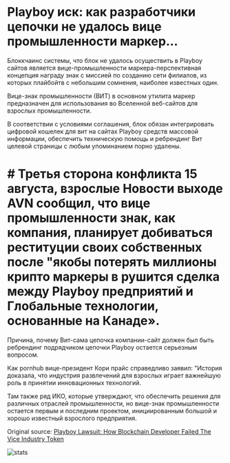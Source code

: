 # Playboy иск: как разработчики цепочки не удалось вице промышленности маркер...

Блоккчаинс системы, что блок не удалось осуществить в Playboy сайтов является вице-промышленности маркера-перспективная концепция награду знак с миссией по созданию сети филиалов, из которых плайбойтв с небольшим сомнения, наиболее известных один.

Вице-знак промышленности (ВИТ) в основном утилита маркер предназначен для использования во Вселенной веб-сайтов для взрослых промышленности.

В соответствии с условиями соглашения, блок обязан интегрировать цифровой кошелек для вит на сайтах Playboy средств массовой информации, обеспечить техническую помощь и ребрендинг Вит целевой страницы с любым упоминанием порно удалены.

# # Третья сторона конфликта 15 августа, взрослые Новости выходе AVN сообщил, что вице промышленности знак, как компания, планирует добиваться реституции своих собственных после "якобы потерять миллионы крипто маркеры в рушится сделка между Playboy предприятий и Глобальные технологии, основанные на Канаде».

Причина, почему Вит-сама цепочка компании-сайт должен был быть ребрендинг подрядчиком цепочки Playboy остается серьезным вопросом.

Как pornhub вице-президент Кори прайс справедливо заявил: "История доказала, что индустрия развлечений для взрослых играет важнейшую роль в принятии инновационных технологий.

Там также ряд ИКО, которые утверждают, что обеспечить решения для различных отраслей промышленности, но вице-знак промышленности остается первым и последним проектом, инициированным большой и хорошо известный взрослого предприятия.

Original source: [Playboy Lawsuit: How Blockchain Developer Failed The Vice Industry Token](https://cointelegraph.com/news/playboy-lawsuit-how-blockchain-developer-failed-the-vice-industry-token)

![stats](https://c.statcounter.com/11760860/0/a89fa40b/1/ "stats")